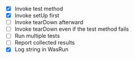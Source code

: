- [x] Invoke test method
- [x] Invoke setUp first
- [ ] Invoke tearDown afterward
- [ ] Invoke tearDown even if the test method fails
- [ ] Run multiple tests
- [ ] Report collected results
- [x] Log string in WasRun